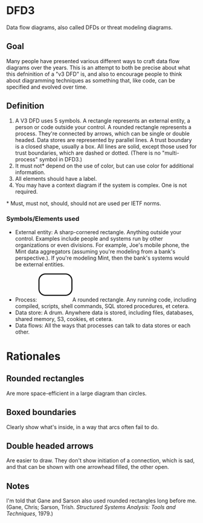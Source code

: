 # DFD3
Data flow diagrams, also called DFDs or threat modeling diagrams.

## Goal
Many people have presented various different ways to craft data flow diagrams over the years.  This is an attempt to both be precise about what this defninition of a "v3 DFD" is, and also to encourage people to think about diagramming techniques as something that, like code, can be specified and evolved over time.

## Definition
1. A V3 DFD uses 5 symbols.  A rectangle represents an external entity, a person or code outside your control.  A rounded rectangle represents a process. They're connected by arrows, which can be single or double headed.  Data stores are represented by parallel lines.  A trust boundary is a closed shape, usually a box.  All lines are solid, except those used for trust boundaries, which are dashed or dotted.  (There is no "multi-process" symbol in DFD3.)
2. It must not* depend on the use of color, but can use color for additional information.
3. All elements should have a label.
4. You may have a context diagram if the system is complex.  One is not required.
</ol>
* Must, must not, should, should not are used per IETF norms.

### Symbols/Elements used

* External entity: A sharp-cornered rectangle. Anything outside your control.  Examples include people and systems run by other organizations or even divisions.  For example, Joe's mobile phone, the Mint data aggregators (assuming you're modeling from a bank's perspective.).  If you're modeling Mint, then the bank's systems would be external entities.
* Process: <img src ="icons/rounded-rectangle.png" width=90 height=90>A rounded rectangle.  Any running code, including compiled, scripts, shell commands, SQL stored procedures, et cetera.
* Data store: A drum. Anywhere data is stored, including files, databases, shared memory, S3, cookies, et cetera.
* Data flows: All the ways that processes can talk to data stores or each other.



# Rationales

## Rounded rectangles
Are more space-efficient in a large diagram than circles.

## Boxed boundaries
Clearly show what's inside, in a way that arcs often fail to do.

## Double headed arrows
Are easier to draw.  They don't show initiation of a connection, which is sad, and that can be shown with one arrowhead filled, the other open.

## Notes
I'm told that Gane and Sarson also used rounded rectangles long before me.  (Gane, Chris; Sarson, Trish. *Structured Systems Analysis: Tools and Techniques*, 1979.)

